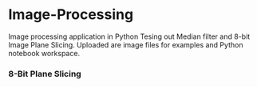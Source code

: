 # Image-Processing
Image processing application in Python
Tesing out Median filter and 8-bit Image Plane Slicing. Uploaded are image files for examples and Python notebook workspace.

### 8-Bit Plane Slicing

